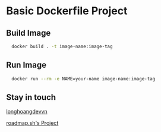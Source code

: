 # Basic Dockerfile Project

## Build Image

```bash
  docker build . -t image-name:image-tag
```

## Run Image

```bash
  docker run --rm -e NAME=your-name image-name:image-tag
```

## Stay in touch

[longhoangdevvn](https://github.com/longhoangdevvn)

[roadmap.sh's Project](https://roadmap.sh/projects/basic-dockerfile)
